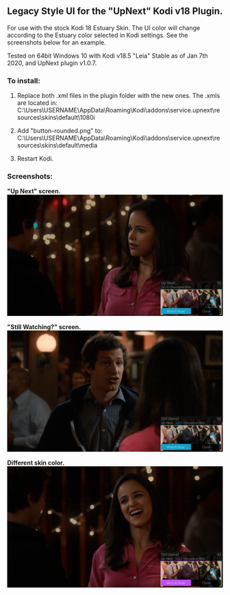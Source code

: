 ## Legacy Style UI for the "UpNext" Kodi v18 Plugin.

For use with the stock Kodi 18 Estuary Skin. The UI color will change according to the Estuary color selected in Kodi settings. See the screenshots below for an example.  

Tested on 64bit Windows 10 with Kodi v18.5 "Leia" Stable as of Jan 7th 2020, and UpNext plugin v1.0.7.


### To install:

  1. Replace both .xml files in the plugin folder with the new ones. The .xmls are located in:
    C:\Users\USERNAME\AppData\Roaming\Kodi\addons\service.upnext\resources\skins\default\1080i
    
  2. Add "button-rounded.png" to:
    C:\Users\USERNAME\AppData\Roaming\Kodi\addons\service.upnext\resources\skins\default\media
    
  3. Restart Kodi.
  
### Screenshots:

**"Up Next" screen.**
![Alt text](/screenshots/upnext-example.png?raw=true "UpNext screen")

**"Still Watching?" screen.**
![Alt text](/screenshots/still-watching-example.png?raw=true "Still Watching screen")

**Different skin color.**
![Alt text](/screenshots/estuary-different-color-example.png?raw=true "Still Watching screen with different Estuary color.")
